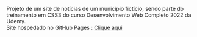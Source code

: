 Projeto de um site de notícias de um município fictício, sendo parte do treinamento em CSS3 do curso Desenvolvimento Web Completo 2022 da Udemy.
<br>
Site hospedado no GitHub Pages : <a href="https://guilhermemleite.github.io/projeto-noticias-da-cidade/">Clique aqui</a>
